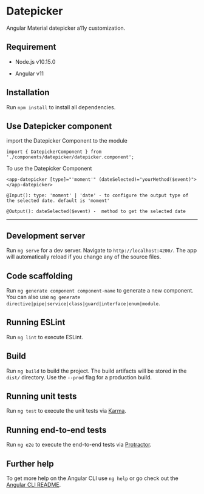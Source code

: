 # Datepicker

Angular Material datepicker a11y customization.

## Requirement

- Node.js v10.15.0

- Angular v11

## Installation

Run `npm install` to install all dependencies.

## Use Datepicker component

import the Datepicker Component to the module

```
import { DatepickerComponent } from './components/datepicker/datepicker.component';
```

To use the Datepicker Component

```
<app-datepicker [type]="'moment'" (dateSelected)="yourMethod($event)"></app-datepicker>
```

```
@Input(): type: 'moment' | 'date' - to configure the output type of the selected date. default is 'moment'

@Output(): dateSelected($event) -  method to get the selected date
```

---

## Development server

Run `ng serve` for a dev server. Navigate to `http://localhost:4200/`. The app will automatically reload if you change any of the source files.

## Code scaffolding

Run `ng generate component component-name` to generate a new component. You can also use `ng generate directive|pipe|service|class|guard|interface|enum|module`.

## Running ESLint

Run `ng lint` to execute ESLint.

## Build

Run `ng build` to build the project. The build artifacts will be stored in the `dist/` directory. Use the `--prod` flag for a production build.

## Running unit tests

Run `ng test` to execute the unit tests via [Karma](https://karma-runner.github.io).

## Running end-to-end tests

Run `ng e2e` to execute the end-to-end tests via [Protractor](http://www.protractortest.org/).

## Further help

To get more help on the Angular CLI use `ng help` or go check out the [Angular CLI README](https://github.com/angular/angular-cli/blob/master/README.md).
